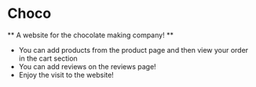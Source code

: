# Choco

** A website for the chocolate making company! **

- You can add products from the product page and then view your order in the cart section
- You can add reviews on the reviews page!
- Enjoy the visit to the website!
